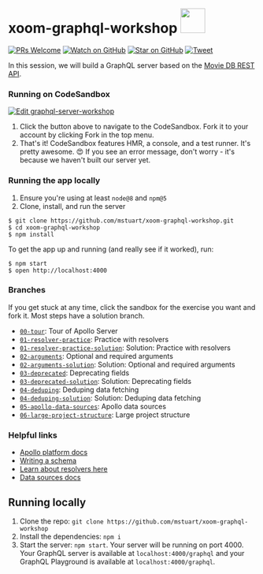 # xoom-graphql-workshop <img src="https://upload.wikimedia.org/wikipedia/commons/thumb/1/17/GraphQL_Logo.svg/1024px-GraphQL_Logo.svg.png" width="50">

[![PRs Welcome][prs-badge]][prs]
[![Watch on GitHub][github-watch-badge]][github-watch]
[![Star on GitHub][github-star-badge]][github-star]
[![Tweet][twitter-badge]][twitter]

In this session, we will build a GraphQL server based on the [Movie DB REST API](https://developers.themoviedb.org/3/getting-started/introduction).

### Running on CodeSandbox

[![Edit graphql-server-workshop](https://codesandbox.io/static/img/play-codesandbox.svg)](https://codesandbox.io/s/github/mstuart/xoom-graphql-workshop/tree/00-tour/?fontsize=14)

1. Click the button above to navigate to the CodeSandbox. Fork it to your account by clicking Fork in the top menu.
2. That's it! CodeSandbox features HMR, a console, and a test runner. It's pretty awesome. 😍 If you see an error message, don't worry - it's because we haven't built our server yet.

### Running the app locally

1. Ensure you're using at least `node@8` and `npm@5`
2. Clone, install, and run the server

```
$ git clone https://github.com/mstuart/xoom-graphql-workshop.git
$ cd xoom-graphql-workshop
$ npm install
```

To get the app up and running (and really see if it worked), run:

```
$ npm start
$ open http://localhost:4000
```

### Branches

If you get stuck at any time, click the sandbox for the exercise you want and fork it. Most steps have a solution branch.

- [`00-tour`](https://codesandbox.io/s/github/mstuart/xoom-graphql-workshop/tree/00-tour): Tour of Apollo Server
- [`01-resolver-practice`](https://codesandbox.io/s/github/mstuart/xoom-graphql-workshop/tree/01-resolver-practice): Practice with resolvers
- [`01-resolver-practice-solution`](https://codesandbox.io/s/github/mstuart/xoom-graphql-workshop/tree/01-resolver-practice-solution): Solution: Practice with resolvers
- [`02-arguments`](https://codesandbox.io/s/github/mstuart/xoom-graphql-workshop/tree/02-arguments): Optional and required arguments
- [`02-arguments-solution`](https://codesandbox.io/s/github/mstuart/xoom-graphql-workshop/tree/02-arguments-solution): Solution: Optional and required arguments
- [`03-deprecated`](https://codesandbox.io/s/github/mstuart/xoom-graphql-workshop/tree/03-deprecated): Deprecating fields
- [`03-deprecated-solution`](https://codesandbox.io/s/github/mstuart/xoom-graphql-workshop/tree/03-deprecated-solution): Solution: Deprecating fields
- [`04-deduping`](https://codesandbox.io/s/github/mstuart/xoom-graphql-workshop/tree/04-deduping): Deduping data fetching
- [`04-deduping-solution`](https://codesandbox.io/s/github/mstuart/xoom-graphql-workshop/tree/04-deduping-solution): Solution: Deduping data fetching
- [`05-apollo-data-sources`](https://codesandbox.io/s/github/mstuart/xoom-graphql-workshop/tree/05-apollo-data-sources): Apollo data sources
- [`06-large-project-structure`](https://codesandbox.io/s/github/mstuart/xoom-graphql-workshop/tree/06-large-project-structure): Large project structure

### Helpful links

- [Apollo platform docs](https://www.apollographql.com/docs/)
- [Writing a schema](https://www.apollographql.com/docs/apollo-server/essentials/schema.html)
- [Learn about resolvers here](https://www.apollographql.com/docs/graphql-tools/resolvers.html)
- [Data sources docs](https://www.apollographql.com/docs/apollo-server/features/data-sources.html)

## Running locally

1. Clone the repo: `git clone https://github.com/mstuart/xoom-graphql-workshop`
2. Install the dependencies: `npm i`
3. Start the server: `npm start`. Your server will be running on port 4000. Your GraphQL server is available at `localhost:4000/graphql` and your GraphQL Playground is available at `localhost:4000/graphql`.

[npm]: https://www.npmjs.com/
[node]: https://nodejs.org
[git]: https://git-scm.com/
[license-badge]: https://img.shields.io/github/license/mashape/apistatus.svg
[prs-badge]: https://img.shields.io/badge/PRs-welcome-brightgreen.svg?style=flat-square
[prs]: http://makeapullrequest.com
[github-watch-badge]: https://img.shields.io/github/watchers/mstuart/xoom-graphql-workshop.svg?style=social
[github-watch]: https://github.com/mstuart/xoom-graphql-workshop/watchers
[github-star-badge]: https://img.shields.io/github/stars/mstuart/xoom-graphql-workshop.svg?style=social
[github-star]: https://github.com/mstuart/xoom-graphql-workshop/stargazers
[twitter]: https://twitter.com/intent/tweet?text=Check%20out%20graphql-workshop%20by%20@mstuart%20https://github.com/mstuart/xoom-graphql-workshop%20%F0%9F%91%8D
[twitter-badge]: https://img.shields.io/twitter/url/https/github.com/mstuart/xoom-graphql-workshop.svg?style=social
[win-path]: https://www.howtogeek.com/118594/how-to-edit-your-system-path-for-easy-command-line-access/
[mac-path]: http://stackoverflow.com/a/24322978/971592
[issue]: https://github.com/mstuart/xoom-graphql-workshop/issues/new
[win-build-badge]: https://img.shields.io/appveyor/ci/mstuart/xoom-graphql-workshop.svg?style=flat-square&logo=appveyor
[win-build]: https://ci.appveyor.com/project/mstuart/xoom-graphql-workshop
